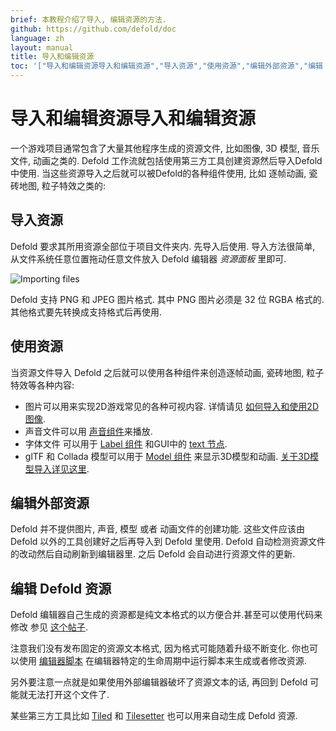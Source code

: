 ```yaml
---
brief: 本教程介绍了导入, 编辑资源的方法.
github: https://github.com/defold/doc
language: zh
layout: manual
title: 导入和编辑资源
toc: '["导入和编辑资源导入和编辑资源","导入资源","使用资源","编辑外部资源","编辑 Defold 资源"]'
---
```


# 导入和编辑资源导入和编辑资源

一个游戏项目通常包含了大量其他程序生成的资源文件, 比如图像, 3D 模型, 音乐文件, 动画之类的. Defold 工作流就包括使用第三方工具创建资源然后导入Defold中使用. 当这些资源导入之后就可以被Defold的各种组件使用, 比如 逐帧动画, 瓷砖地图, 粒子特效之类的:


## 导入资源

Defold 要求其所用资源全部位于项目文件夹内. 先导入后使用. 导入方法很简单, 从文件系统任意位置拖动任意文件放入 Defold 编辑器 _资源面板_ 里即可.

![Importing files](/manuals/images/graphics/import.png)

<div class='sidenote' markdown='1'>
Defold 支持 PNG 和 JPEG 图片格式. 其中 PNG 图片必须是 32 位 RGBA 格式的. 其他格式要先转换成支持格式后再使用.
</div>

## 使用资源

当资源文件导入 Defold 之后就可以使用各种组件来创造逐帧动画, 瓷砖地图, 粒子特效等各种内容:

* 图片可以用来实现2D游戏常见的各种可视内容. 详情请见 [如何导入和使用2D图像](/zh/manuals/importing-graphics).
* 声音文件可以用 [声音组件](/zh/manuals/sound)来播放.
* 字体文件 可以用于 [Label 组件](/zh/manuals/label) 和GUI中的 [text 节点](/zh/manuals/gui-text).
* glTF 和 Collada 模型可以用于 [Model 组件](/zh/manuals/model) 来显示3D模型和动画. [关于3D模型导入详见这里](/zh/manuals/importing-models).


## 编辑外部资源

Defold 并不提供图片, 声音, 模型 或者 动画文件的创建功能. 这些文件应该由 Defold 以外的工具创建好之后再导入到 Defold 里使用. Defold 自动检测资源文件的改动然后自动刷新到编辑器里. 之后 Defold 会自动进行资源文件的更新.


## 编辑 Defold 资源

Defold 编辑器自己生成的资源都是纯文本格式的以方便合并.甚至可以使用代码来修改 参见 [这个帖子](https://forum.defold.com/t/deftree-a-python-module-for-editing-defold-files/15210).

注意我们没有发布固定的资源文本格式, 因为格式可能随着升级不断变化. 你也可以使用 [编辑器脚本](/zh/manuals/editor-scripts/) 在编辑器特定的生命周期中运行脚本来生成或者修改资源.

另外要注意一点就是如果使用外部编辑器破坏了资源文本的话, 再回到 Defold 可能就无法打开这个文件了.

某些第三方工具比如 [Tiled](/assets/tiled/) 和 [Tilesetter](https://www.tilesetter.org/beta) 也可以用来自动生成 Defold 资源.